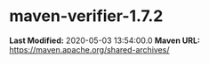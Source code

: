 # maven-verifier-1.7.2

**Last Modified:** 2020-05-03 13:54:00.0
**Maven URL:** https://maven.apache.org/shared-archives/
